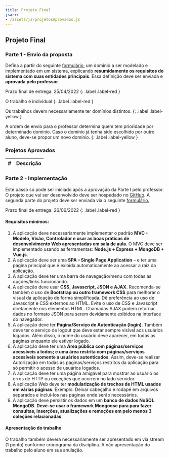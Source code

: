 ```yaml
---
title: Projeto Final
jsarr:
- /assets/js/projetosAprovados.js
---
```


## Projeto Final


### Parte 1 - Envio da proposta

Defina a partir do seguinte <a href="https://forms.gle/jA6i8onfUukq8zkQ9" target="_blank">formulário</a>, um domínio a ser modelado e implementado em um sistema, 
explicando **resumidamente os requisitos do sistema com suas entidades principais**. 
Essa definição deve ser enviada e **aprovada pelo professor**. 

Prazo final de entrega: 25/04/2022
{: .label .label-red }

O trabalho é individual
{: .label .label-red }

Os trabalhos devem necessariamente ter domínios distintos. 
{: .label .label-yellow }

A ordem de envio para o professor determina quem tem prioridade por determinado domínio. Caso o domínio já tenha sido escolhido por outro aluno, deve-se propor um novo domínio.
{: .label .label-yellow }

### Projetos Aprovados


<table class="table table-striped caption-bottom" id="aprovados">
  <thead>
    <tr>
        <th>#</th>
        <th>Descrição</th>
    </tr>
  </thead>
  <tbody>
  </tbody>
</table>


<ul id="aprovados">
</ul>


### Parte 2 - Implementação

Este passo só pode ser iniciado após a aprovação da Parte I pelo professor. O projeto que vai ser desenvolvido deve ser hospedado no <a href="http://www.github.com" target="_blank">GitHub</a>.
A segunda parte do projeto deve ser enviada via o seguinte <a href="https://forms.gle/6W24vv49jCGwpP4a9" target="_blank">formulário.</a>

Prazo final de entrega: 26/06/2022
{: .label .label-red }


#### Requisitos mínimos:

  1. A aplicação deve necessariamente implementar o padrão **MVC - Modelo, Visão, Controlador e usar as boas práticas de desenvolvimento Web apresentadas em sala de aula**. O MVC deve ser implementado usando as ferramentas: **Node.js + Express + MongoDB + Vue.js**.
  2. A aplicação deve ser uma **SPA – Single Page Application** – e ter uma página principal que é exibida automaticamente ao acessar a raiz da aplicação.
  3. A aplicação deve ter uma barra de navegação/menu com todas as opções/links funcionando.
  4. A aplicação deve usar **CSS, Javascript, JSON e AJAX**. Recomenda-se também o uso de **Bootstrap ou outro framework CSS** para melhorar o visual da aplicação de forma simplificada. Dê preferência ao uso de Javascript e CSS externos ao HTML. Evite o uso de CSS e Javascript diretamente nos elementos HTML. Chamadas AJAX podem retornar dados no formato JSON para serem devidamente exibidos na interface do navegador.
  5. A aplicação deve ter **Página/Serviço de Autenticação (login)**. Também deve ter o serviço de logout que deve estar sempre visível aos usuários logados. Além disso, o nome do usuário deve aparecer, em todas as páginas enquanto ele estiver logado.
  6. A aplicação deve ter uma **Área pública com páginas/serviços acessíveis a todos; e uma área restrita com páginas/serviços acessíveis somente a usuários autenticados**. Assim, deve-se realizar Autorização em todas as páginas/serviços restritos da aplicação para só permitir o acesso de usuários logados.
  7. A aplicação deve ter uma página amigável para mostrar ao usuário os erros de HTTP ou exceções que ocorrem no lado servidor.
  8. A aplicação Web deve ter **modularização de trechos de HTML usados em várias páginas**. Exemplo: Deixar cabeçalho e rodapé em arquivos separados e incluí-los nas páginas onde serão necessários.
  9. A aplicação deve persistir os dados em um **banco de dados NoSQL MongoDB**. **Deve-se usar o framework Mongoose para para fazer consultas, inserções, atualizações e remoções em pelo menos 3 coleções relacionadas**.

#### Apresentação do trabalho
O trabalho também deverá necessariamente ser apresentado em via stream (1 ponto) conforme cronograma da disciplina. A não apresentação do trabalho pelo aluno em sua anulação.
